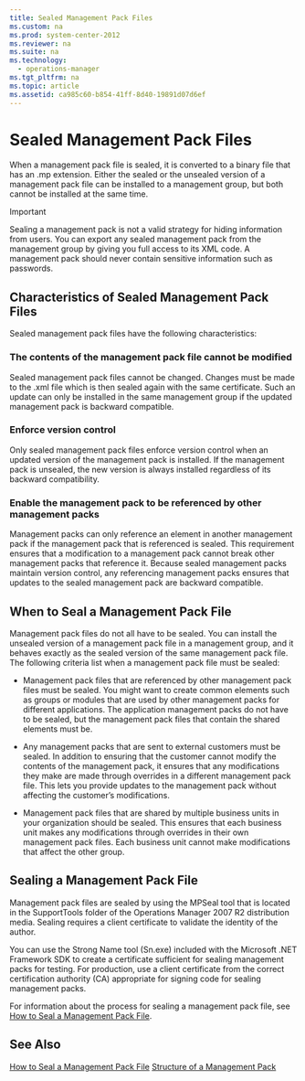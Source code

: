 ```yaml
---
title: Sealed Management Pack Files
ms.custom: na
ms.prod: system-center-2012
ms.reviewer: na
ms.suite: na
ms.technology: 
  - operations-manager
ms.tgt_pltfrm: na
ms.topic: article
ms.assetid: ca985c60-b854-41ff-8d40-19891d07d6ef
---
```

# Sealed Management Pack Files
When a management pack file is sealed, it is converted to a binary file that has an .mp extension. Either the sealed or the unsealed version of a management pack file can be installed to a management group, but both cannot be installed at the same time.

> [!IMPORTANT]
> Sealing a management pack is not a valid strategy for hiding information from users. You can export any sealed management pack from the management group by giving you full access to its XML code. A management pack should never contain sensitive information such as passwords.

## Characteristics of Sealed Management Pack Files
Sealed management pack files have the following characteristics:

### The contents of the management pack file cannot be modified
Sealed management pack files cannot be changed. Changes must be made to the .xml file which is then sealed again with the same certificate. Such an update can only be installed in the same management group if the updated management pack is backward compatible.

### Enforce version control
Only sealed management pack files enforce version control when an updated version of the management pack is installed. If the management pack is unsealed, the new version is always installed regardless of its backward compatibility.

### Enable the management pack to be referenced by other management packs
Management packs can only reference an element in another management pack if the management pack that is referenced is sealed. This requirement ensures that a modification to a management pack cannot break other management packs that reference it. Because sealed management packs maintain version control, any referencing management packs ensures that updates to the sealed management pack are backward compatible.

## When to Seal a Management Pack File
Management pack files do not all have to be sealed. You can install the unsealed version of a management pack file in a management group, and it behaves exactly as the sealed version of the same management pack file. The following criteria list when a management pack file must be sealed:

-   Management pack files that are referenced by other management pack files must be sealed. You might want to create common elements such as groups or modules that are used by other management packs for different applications. The application management packs do not have to be sealed, but the management pack files that contain the shared elements must be.

-   Any management packs that are sent to external customers must be sealed. In addition to ensuring that the customer cannot modify the contents of the management pack, it ensures that any modifications they make are made through overrides in a different management pack file. This lets you provide updates to the management pack without affecting the customer’s modifications.

-   Management pack files that are shared by multiple business units in your organization should be sealed. This ensures that each business unit makes any modifications through overrides in their own management pack files. Each business unit cannot make modifications that affect the other group.

## Sealing a Management Pack File
Management pack files are sealed by using the MPSeal tool that is located in the SupportTools folder of the Operations Manager 2007 R2 distribution media. Sealing requires a client certificate to validate the identity of the author.

You can use the Strong Name tool \(Sn.exe\) included with the Microsoft .NET Framework SDK to create a certificate sufficient for sealing management packs for testing. For production, use a client certificate from the correct certification authority \(CA\) appropriate for signing code for sealing management packs.

For information about the process for sealing a management pack file, see [How to Seal a Management Pack File](./How-to-Seal-a-Management-Pack-File.md).

## See Also
[How to Seal a Management Pack File](./How-to-Seal-a-Management-Pack-File.md)
[Structure of a Management Pack](./Structure-of-a-Management-Pack.md)



